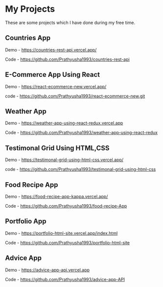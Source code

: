 # My Projects

These are some projects which I have done during my free time.

## Countries App

Demo - https://countries-rest-api.vercel.app/

Code - https://github.com/Prathyusha1993/countries-rest-api

## E-Commerce App Using React

Demo - https://react-ecommerce-new.vercel.app/

code - https://github.com/Prathyusha1993/react-ecommerce-new.git

## Weather App

Demo - https://weather-app-using-react-redux.vercel.app

Code - https://github.com/Prathyusha1993/weather-app-using-react-redux

## Testimonal Grid Using HTML,CSS

Demo - https://testimonal-grid-using-html-css.vercel.app/

code - https://github.com/Prathyusha1993/testimonal-grid-using-html-css

## Food Recipe App

Demo - https://food-recipe-app-kappa.vercel.app/

Code - https://github.com/Prathyusha1993/food-recipe-App

## Portfolio App

Demo - https://portfolio-html-site.vercel.app/index.html

Code - https://github.com/Prathyusha1993/portfolio-html-site

## Advice App

Demo - https://advice-app-api.vercel.app

Code - https://github.com/Prathyusha1993/advice-app-API


